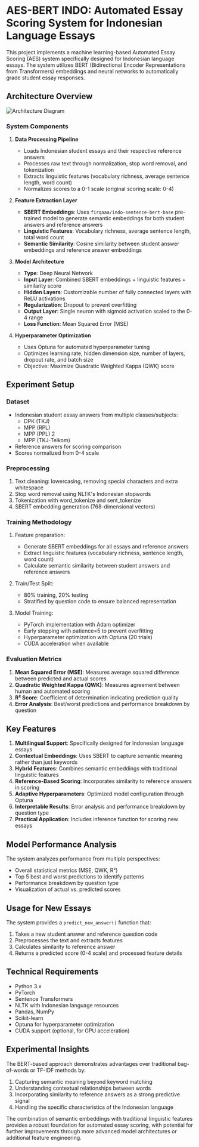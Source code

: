 # AES-BERT INDO: Automated Essay Scoring System for Indonesian Language Essays

This project implements a machine learning-based Automated Essay Scoring (AES) system specifically designed for Indonesian language essays. The system utilizes BERT (Bidirectional Encoder Representations from Transformers) embeddings and neural networks to automatically grade student essay responses.

## Architecture Overview

![Architecture Diagram](./data/output.png)

### System Components

1. **Data Processing Pipeline**
   - Loads Indonesian student essays and their respective reference answers
   - Processes raw text through normalization, stop word removal, and tokenization
   - Extracts linguistic features (vocabulary richness, average sentence length, word count)
   - Normalizes scores to a 0-1 scale (original scoring scale: 0-4)

2. **Feature Extraction Layer**
   - **SBERT Embeddings**: Uses `firqaaa/indo-sentence-bert-base` pre-trained model to generate semantic embeddings for both student answers and reference answers
   - **Linguistic Features**: Vocabulary richness, average sentence length, total word count
   - **Semantic Similarity**: Cosine similarity between student answer embeddings and reference answer embeddings

3. **Model Architecture**
   - **Type**: Deep Neural Network
   - **Input Layer**: Combined SBERT embeddings + linguistic features + similarity score
   - **Hidden Layers**: Customizable number of fully connected layers with ReLU activations
   - **Regularization**: Dropout to prevent overfitting
   - **Output Layer**: Single neuron with sigmoid activation scaled to the 0-4 range
   - **Loss Function**: Mean Squared Error (MSE)

4. **Hyperparameter Optimization**
   - Uses Optuna for automated hyperparameter tuning
   - Optimizes learning rate, hidden dimension size, number of layers, dropout rate, and batch size
   - Objective: Maximize Quadratic Weighted Kappa (QWK) score

## Experiment Setup

### Dataset
- Indonesian student essay answers from multiple classes/subjects:
  - DPK (TKJ)
  - MPP (RPL)
  - MPP (PPL) 2
  - MPP (TKJ-Telkom)
- Reference answers for scoring comparison
- Scores normalized from 0-4 scale

### Preprocessing
1. Text cleaning: lowercasing, removing special characters and extra whitespace
2. Stop word removal using NLTK's Indonesian stopwords
3. Tokenization with word_tokenize and sent_tokenize
4. SBERT embedding generation (768-dimensional vectors)

### Training Methodology
1. Feature preparation:
   - Generate SBERT embeddings for all essays and reference answers
   - Extract linguistic features (vocabulary richness, sentence length, word count)
   - Calculate semantic similarity between student answers and reference answers

2. Train/Test Split:
   - 80% training, 20% testing
   - Stratified by question code to ensure balanced representation

3. Model Training:
   - PyTorch implementation with Adam optimizer
   - Early stopping with patience=5 to prevent overfitting
   - Hyperparameter optimization with Optuna (20 trials)
   - CUDA acceleration when available

### Evaluation Metrics
1. **Mean Squared Error (MSE)**: Measures average squared difference between predicted and actual scores
2. **Quadratic Weighted Kappa (QWK)**: Measures agreement between human and automated scoring
3. **R² Score**: Coefficient of determination indicating prediction quality
4. **Error Analysis**: Best/worst predictions and performance breakdown by question

## Key Features

1. **Multilingual Support**: Specifically designed for Indonesian language essays
2. **Contextual Embeddings**: Uses SBERT to capture semantic meaning rather than just keywords
3. **Hybrid Features**: Combines semantic embeddings with traditional linguistic features
4. **Reference-Based Scoring**: Incorporates similarity to reference answers in scoring
5. **Adaptive Hyperparameters**: Optimized model configuration through Optuna
6. **Interpretable Results**: Error analysis and performance breakdown by question type
7. **Practical Application**: Includes inference function for scoring new essays

## Model Performance Analysis

The system analyzes performance from multiple perspectives:
- Overall statistical metrics (MSE, QWK, R²)
- Top 5 best and worst predictions to identify patterns
- Performance breakdown by question type
- Visualization of actual vs. predicted scores

## Usage for New Essays

The system provides a `predict_new_answer()` function that:
1. Takes a new student answer and reference question code
2. Preprocesses the text and extracts features
3. Calculates similarity to reference answer
4. Returns a predicted score (0-4 scale) and processed feature details

## Technical Requirements

- Python 3.x
- PyTorch
- Sentence Transformers
- NLTK with Indonesian language resources
- Pandas, NumPy
- Scikit-learn
- Optuna for hyperparameter optimization
- CUDA support (optional, for GPU acceleration)

## Experimental Insights

The BERT-based approach demonstrates advantages over traditional bag-of-words or TF-IDF methods by:
1. Capturing semantic meaning beyond keyword matching
2. Understanding contextual relationships between words
3. Incorporating similarity to reference answers as a strong predictive signal
4. Handling the specific characteristics of the Indonesian language

The combination of semantic embeddings with traditional linguistic features provides a robust foundation for automated essay scoring, with potential for further improvements through more advanced model architectures or additional feature engineering.

